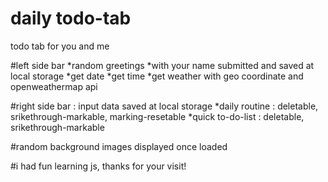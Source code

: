 # daily todo-tab
todo tab for you and me

#left side bar
*random greetings 
*with your name submitted and saved at local storage
*get date
*get time
*get weather with geo coordinate and openweathermap api

#right side bar : input data saved at local storage
*daily routine : deletable, srikethrough-markable, marking-resetable
*quick to-do-list : deletable, srikethrough-markable

#random background images displayed once loaded

#i had fun learning js, thanks for your visit!
